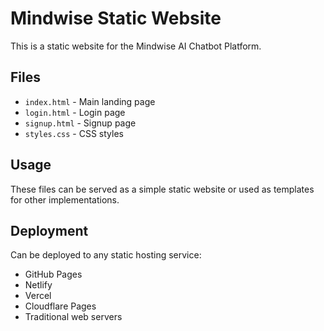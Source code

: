 # Mindwise Static Website

This is a static website for the Mindwise AI Chatbot Platform.

## Files

- `index.html` - Main landing page
- `login.html` - Login page
- `signup.html` - Signup page
- `styles.css` - CSS styles

## Usage

These files can be served as a simple static website or used as templates for other implementations.

## Deployment

Can be deployed to any static hosting service:
- GitHub Pages
- Netlify
- Vercel
- Cloudflare Pages
- Traditional web servers